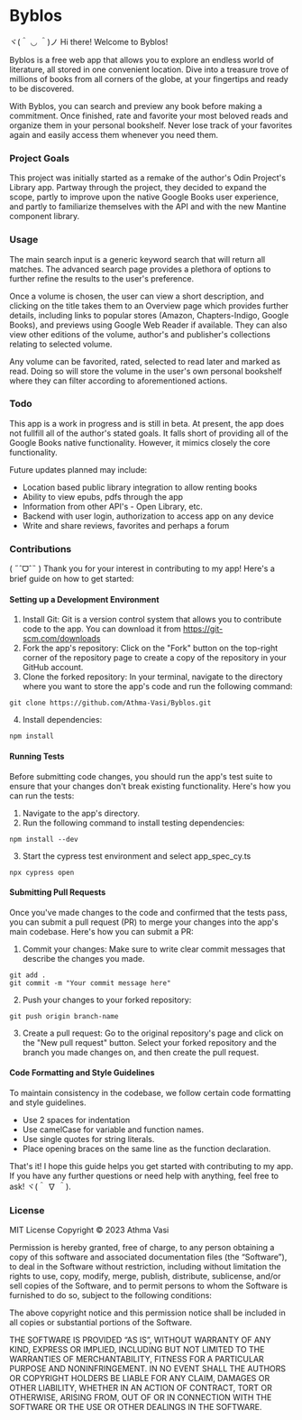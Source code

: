 # Byblos

ヾ(＾ ◡ ＾)ノ Hi there! Welcome to Byblos!

Byblos is a free web app that allows you to explore an endless world of literature, all stored in one convenient location. Dive into a treasure trove of millions of books from all corners of the globe, at your fingertips and ready to be discovered.

With Byblos, you can search and preview any book before making a commitment. Once finished, rate and favorite your most beloved reads and organize them in your personal bookshelf. Never lose track of your favorites again and easily access them whenever you need them.

### Project Goals

This project was initially started as a remake of the author's Odin Project's Library app. Partway through the project, they decided to expand the scope, partly to improve upon the native Google Books user experience, and partly to familiarize themselves with the API and with the new Mantine component library.

### Usage

The main search input is a generic keyword search that will return all matches. The advanced search page provides a plethora of options to further refine the results to the user's preference.

Once a volume is chosen, the user can view a short description, and clicking on the title takes them to an Overview page which provides further details, including links to popular stores (Amazon, Chapters-Indigo, Google Books), and previews using Google Web Reader if available. They can also view other editions of the volume, author's and publisher's collections relating to selected volume.

Any volume can be favorited, rated, selected to read later and marked as read. Doing so will store the volume in the user's own personal bookshelf where they can filter according to aforementioned actions.

### Todo

This app is a work in progress and is still in beta. At present, the app does not fullfill all of the author's stated goals. It falls short of providing all of the Google Books native functionality. However, it mimics closely the core functionality.

Future updates planned may include:

- Location based public library integration to allow renting books
- Ability to view epubs, pdfs through the app
- Information from other API's - Open Library, etc.
- Backend with user login, authorization to access app on any device
- Write and share reviews, favorites and perhaps a forum

### Contributions

( ˶ˆᗜˆ˵ ) Thank you for your interest in contributing to my app! Here's a brief guide on how to get started:

#### Setting up a Development Environment

1. Install Git: Git is a version control system that allows you to contribute code to the app. You can download it from https://git-scm.com/downloads
2. Fork the app's repository: Click on the "Fork" button on the top-right corner of the repository page to create a copy of the repository in your GitHub account.
3. Clone the forked repository: In your terminal, navigate to the directory where you want to store the app's code and run the following command:

```
git clone https://github.com/Athma-Vasi/Byblos.git
```

4. Install dependencies:

```
npm install
```

#### Running Tests

Before submitting code changes, you should run the app's test suite to ensure that your changes don't break existing functionality. Here's how you can run the tests:

1. Navigate to the app's directory.
2. Run the following command to install testing dependencies:

```
npm install --dev
```

3. Start the cypress test environment and select app_spec_cy.ts

```
npx cypress open
```

#### Submitting Pull Requests

Once you've made changes to the code and confirmed that the tests pass, you can submit a pull request (PR) to merge your changes into the app's main codebase. Here's how you can submit a PR:

1. Commit your changes: Make sure to write clear commit messages that describe the changes you made.

```
git add .
git commit -m "Your commit message here"
```

2. Push your changes to your forked repository:

```
git push origin branch-name
```

3. Create a pull request: Go to the original repository's page and click on the "New pull request" button. Select your forked repository and the branch you made changes on, and then create the pull request.

#### Code Formatting and Style Guidelines

To maintain consistency in the codebase, we follow certain code formatting and style guidelines.

- Use 2 spaces for indentation
- Use camelCase for variable and function names.
- Use single quotes for string literals.
- Place opening braces on the same line as the function declaration.

That's it! I hope this guide helps you get started with contributing to my app. If you have any further questions or need help with anything, feel free to ask! ヾ(＾ ∇ ＾).

### License

MIT License
Copyright © 2023 Athma Vasi

Permission is hereby granted, free of charge, to any person obtaining a copy of this software and associated documentation files (the “Software”), to deal in the Software without restriction, including without limitation the rights to use, copy, modify, merge, publish, distribute, sublicense, and/or sell copies of the Software, and to permit persons to whom the Software is furnished to do so, subject to the following conditions:

The above copyright notice and this permission notice shall be included in all copies or substantial portions of the Software.

THE SOFTWARE IS PROVIDED “AS IS”, WITHOUT WARRANTY OF ANY KIND, EXPRESS OR IMPLIED, INCLUDING BUT NOT LIMITED TO THE WARRANTIES OF MERCHANTABILITY, FITNESS FOR A PARTICULAR PURPOSE AND NONINFRINGEMENT. IN NO EVENT SHALL THE AUTHORS OR COPYRIGHT HOLDERS BE LIABLE FOR ANY CLAIM, DAMAGES OR OTHER LIABILITY, WHETHER IN AN ACTION OF CONTRACT, TORT OR OTHERWISE, ARISING FROM, OUT OF OR IN CONNECTION WITH THE SOFTWARE OR THE USE OR OTHER DEALINGS IN THE SOFTWARE.
